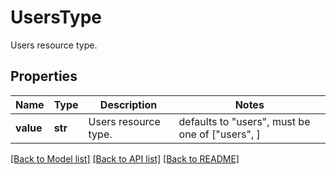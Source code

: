 # UsersType

Users resource type.

## Properties

| Name      | Type    | Description          | Notes                                           |
| --------- | ------- | -------------------- | ----------------------------------------------- |
| **value** | **str** | Users resource type. | defaults to "users", must be one of ["users", ] |

[[Back to Model list]](README.md#documentation-for-models) [[Back to API list]](README.md#documentation-for-api-endpoints) [[Back to README]](README.md)

